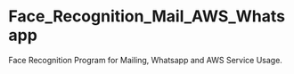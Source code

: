 # Face_Recognition_Mail_AWS_Whatsapp
Face Recognition Program for Mailing, Whatsapp and AWS Service Usage.
